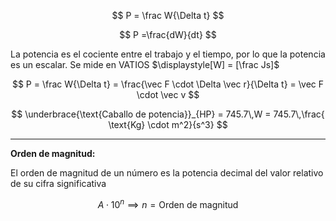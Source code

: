 $$
P = \frac W{\Delta t} 
$$

$$
P =\frac{dW}{dt}
$$

La potencia es el cociente entre el trabajo y el tiempo, por lo que la potencia es un escalar. Se mide en VATIOS $\displaystyle[W] = [\frac Js]$

$$
P = \frac W{\Delta t} = \frac{\vec F \cdot \Delta \vec r}{\Delta t} = \vec F \cdot \vec v
$$

$$
\underbrace{\text{Caballo de potencia}}_{HP} = 745.7\,W = 745.7\,\frac{ \text{Kg} \cdot m^2}{s^3}
$$

---

**Orden de magnitud:**

El orden de magnitud de un número es la potencia decimal del valor relativo de su cifra significativa

$$
A \cdot 10^n \implies n = \text{Orden de magnitud}
$$
